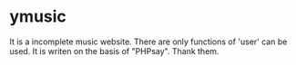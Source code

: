 # ymusic
It is a incomplete music website. There are only functions of 'user' can be used.
It is writen on the basis of "PHPsay". Thank them.
